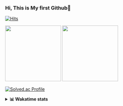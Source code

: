 ### Hi, This is My first Github👋
[![Hits](https://hits.seeyoufarm.com/api/count/incr/badge.svg?url=https%3A%2F%2Fgithub.com%2FJonghyun-Park1027&count_bg=%2379C83D&title_bg=%23555555&icon=&icon_color=%23E7E7E7&title=hits&edge_flat=false)](https://hits.seeyoufarm.com)
<br>


<p>
  <img height="180em" src="https://github-readme-stats-eight-rho-29.vercel.app/api?username=Jonghyun-Park1027&show_icons=true&include_all_commits=true&bg_color=30,e96443,904e95&title_color=fff&text_color=fff">
  <img height="180em" src="https://github-readme-stats-eight-rho-29.vercel.app/api/top-langs/?username=Jonghyun-Park1027&layout=compact&bg_color=30,e96443,904e95&title_color=fff&text_color=fff">


[![Solved.ac Profile](http://mazassumnida.wtf/api/v2/generate_badge?boj=ppjjhh1027)](https://solved.ac/ppjjhh1027/)

</p>
<details>
<summary><b>📊 Wakatime stats</b><br></summary>
<div>
<hr/>



<!--START_SECTION:waka-->
![Code Time](http://img.shields.io/badge/Code%20Time-1%2C007%20hrs%205%20mins-blue)

![Profile Views](http://img.shields.io/badge/Profile%20Views-0-blue)

**🐱 My GitHub Data** 

> 📦 111.9 kB Used in GitHub's Storage 
 > 
> 🏆 57 Contributions in the Year 2025
 > 
> 🚫 Not Opted to Hire
 > 
> 📜 10 Public Repositories 
 > 
> 🔑 5 Private Repositories 
 > 
**I'm an Early 🐤** 

```text
🌞 Morning                52 commits          █████░░░░░░░░░░░░░░░░░░░░   18.18 % 
🌆 Daytime                145 commits         █████████████░░░░░░░░░░░░   50.70 % 
🌃 Evening                76 commits          ███████░░░░░░░░░░░░░░░░░░   26.57 % 
🌙 Night                  13 commits          █░░░░░░░░░░░░░░░░░░░░░░░░   04.55 % 
```
📅 **I'm Most Productive on Friday** 

```text
Monday                   47 commits          ████░░░░░░░░░░░░░░░░░░░░░   16.43 % 
Tuesday                  42 commits          ████░░░░░░░░░░░░░░░░░░░░░   14.69 % 
Wednesday                23 commits          ██░░░░░░░░░░░░░░░░░░░░░░░   08.04 % 
Thursday                 31 commits          ███░░░░░░░░░░░░░░░░░░░░░░   10.84 % 
Friday                   67 commits          ██████░░░░░░░░░░░░░░░░░░░   23.43 % 
Saturday                 27 commits          ██░░░░░░░░░░░░░░░░░░░░░░░   09.44 % 
Sunday                   49 commits          ████░░░░░░░░░░░░░░░░░░░░░   17.13 % 
```


📊 **This Week I Spent My Time On** 

```text
🕑︎ Time Zone: Asia/Seoul

💬 Programming Languages: 
Python                   4 hrs 58 mins       ██████████████████████░░░   86.02 % 
Markdown                 26 mins             ██░░░░░░░░░░░░░░░░░░░░░░░   07.61 % 
Git Config               21 mins             ██░░░░░░░░░░░░░░░░░░░░░░░   06.11 % 
Other                    0 secs              ░░░░░░░░░░░░░░░░░░░░░░░░░   00.09 % 
JSON                     0 secs              ░░░░░░░░░░░░░░░░░░░░░░░░░   00.09 % 

🔥 Editors: 
VS Code                  9 hrs 46 mins       █████████████████████░░░░   83.63 % 
Cursor                   1 hr 54 mins        ████░░░░░░░░░░░░░░░░░░░░░   16.37 % 

🐱‍💻 Projects: 
personal_project_fortune_4 hrs 41 mins       ████████████████████░░░░░   81.33 % 
GPT_side_project         1 hr 4 mins         █████░░░░░░░░░░░░░░░░░░░░   18.67 % 

💻 Operating System: 
Windows                  5 hrs 46 mins       █████████████████████████   100.00 % 
```

**I Mostly Code in Jupyter Notebook** 

```text
Jupyter Notebook         7 repos             ████████████████░░░░░░░░░   63.64 % 
C++                      3 repos             ███████░░░░░░░░░░░░░░░░░░   27.27 % 
Python                   1 repo              ██░░░░░░░░░░░░░░░░░░░░░░░   09.09 % 
```




 Last Updated on 28/07/2025 18:53:48 UTC
<!--END_SECTION:waka-->
</details>



